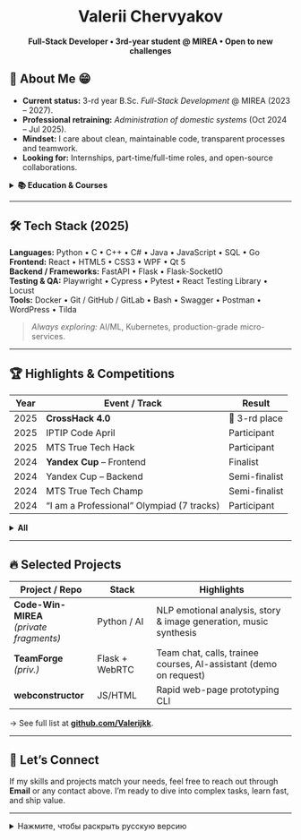 <h1 align="center">Valerii Chervyakov</h1>
<p align="center">
  <strong>Full-Stack Developer • 3rd-year student @ MIREA • Open to new challenges</strong>
</p>

## 🚀 About Me 😁
- **Current status:** 3-rd year B.Sc. *Full-Stack Development* @ MIREA (2023 – 2027).
- **Professional retraining:** *Administration of domestic systems* (Oct 2024 – Jul 2025).
- **Mindset:** I care about clean, maintainable code, transparent processes and teamwork.
- **Looking for:** Internships, part-time/full-time roles, and open-source collaborations.

<details>
<summary><strong>📚 Education & Courses</strong></summary>

| Period                | Program / Course                                             |
|-----------------------|--------------------------------------------------------------|
| 2023-09 → 2027-08     | B.Sc. *Full-Stack Development*, **MIREA**                    |
| 2024-10 → 2025-07     | Prof. retraining, *Administration of domestic systems*       |
| 2024-02 → 2024-03     | “Generation Python”: Beginner + Advanced (on-line)           |
</details>

---

## 🛠️ Tech Stack (2025)
**Languages:** Python • C • C++ • C# • Java • JavaScript • SQL • Go  
**Frontend:** React • HTML5 • CSS3 • WPF • Qt 5  
**Backend / Frameworks:** FastAPI • Flask • Flask-SocketIO  
**Testing & QA:** Playwright • Cypress • Pytest • React Testing Library • Locust  
**Tools:** Docker • Git / GitHub / GitLab • Bash • Swagger • Postman • WordPress • Tilda

> *Always exploring:* AI/ML, Kubernetes, production-grade micro-services.

---


## 🏆 Highlights & Competitions

| Year | Event / Track                                    | Result |
|------|--------------------------------------------------|--------|
| 2025 | **CrossHack 4.0**                                | 🥉 3-rd place |
| 2025 | IPTIP Code April                                 | Participant |
| 2025 | MTS True Tech Hack                               | Participant |
| 2024 | **Yandex Cup** – Frontend                        | Finalist |
| 2024 | Yandex Cup – Backend                             | Semi-finalist |
| 2024 | MTS True Tech Champ                              | Semi-finalist |
| 2024 | “I am a Professional” Olympiad (7 tracks)        | Participant |

<details>
<summary><strong>All</strong></summary>

### 2025
- **CrossHack 4.0** — 3-rd place (prize winner)
- **MTS True Tech Hack** — Participant
- **IT_ONE Cup – ML Challenge** — Participant
- **BEZUMhack** — Participant
- **IT-Jam “ITy Hero”** — Participant
- **TECH SQUAD** (Gazprom) — Participant
- **IPTIP CODE APRIL 2025** — Participant
- **VnedReid** hackathon (Orison Soft) — Participant
- **“Code of Victory”** hackathon (RTU MIREA) — Participant
- **ARCHI TECH** hackathon (VTB) — Participant
- **GO CTF Tatarstan 2025** — Participant
- **Yandex Universities Battle** — Semifinalist
- **Digital Marathon** (Sberbank) — Participant

### 2024
- **Yandex Cup 2024 – Frontend track (Tashkent)** — Finalist
- **Yandex Cup 2024 – Backend track** — Semifinalist
- **Yandex Cup 2024 – Algorithms track** — Participant
- **MTS True Tech Champ** — Semifinalist
- **“I Am a Professional”** All-Russian Olympiad — Competed in 7 tracks

</details>

---

## 🔥 Selected Projects

| Project / Repo | Stack | Highlights |
|----------------|-------|------------|
| **Code-Win-MIREA**<br>*(private fragments)* | Python / AI | NLP emotional analysis, story & image generation, music synthesis |
| **TeamForge** *(priv.)* | Flask + WebRTC | Team chat, calls, trainee courses, AI-assistant (demo on request) |
| **webconstructor** | JS/HTML | Rapid web-page prototyping CLI |

→ See full list at **[github.com/Valerijkk](https://github.com/Valerijkk)**.

---

## 🤝 Let’s Connect
If my skills and projects match your needs, feel free to reach out through **Email** or any contact above. I’m ready to dive into complex tasks, learn fast, and ship value.

---

<details>
<summary>Нажмите, чтобы раскрыть русскую версию</summary>

# Привет! Я Валерий Червяков

**Фулстек-разработчик, студент 3-го курса МИРЭА.** Открыт для стажировок и проектов, ценю чистый код и прозрачные процессы.

## ✨ Обо мне
- Учусь на *Full-Stack Development* (2023-2027).
- Прохожу переподготовку «Администрирование отечественных систем» (2024-2025).
- Люблю **WPF/C#**, **React**, **Flask**, **FastAPI** и всё, что помогает решать задачи быстро и качественно.

## ✅ Стек
Python • C/C++/C# • Java • JavaScript • SQL • Go • React • FastAPI • Flask • Docker • Git и др.

## 🏆 Достижения
- **CrossHack 4.0 (2025)** — 3-е место
- **Yandex Cup 2024** — финалист фронтенда, полуфиналист бэкенда
- **MTS True Tech Champ 2024** — полуфиналист  
<details>
<summary><strong>Подробнее</strong></summary>

### 2025 год
- **CrossHack 4.0** — призёр, 3-е место
- **MTS True Tech Hack** — участник
- **IT_ONE Cup – ML Challenge** — участник
- **БЕЗУМhack** — участник
- **IT-Джем «ИТы Герой»** — участник
- **TECH SQUAD** (Газпром) — участник
- **IPTIP CODE APRIL 2025** — участник
- **Внедрейд** (Orison Soft) — участник
- **Хакатон «Код победы»** (РТУ МИРЭА) — участник
- **ARCHI TECH** (ВТБ) — участник
- **GO CTF TATARSTAN 2025** — участник
- **Батл вузов** (Яндекс) — полуфиналист
- **Цифровой марафон** (Сбербанк) — участник

### 2024 год
- **Yandex Cup 2024 — Frontend (Ташкент)** — финалист
- **Yandex Cup 2024 — Backend** — полуфиналист
- **Yandex Cup 2024 — Алгоритмы** — участник
- **MTS True Tech Champ** — полуфиналист
- **Всероссийская олимпиада «Я — профессионал»** — участие в 7 направлениях

</details>

## 🚀 Проекты
- **Code-Win-MIREA** — анализ военных дневников, генерация историй, иллюстраций, музыки
- **LocalConstructor** — десктоп-конструктор сайтов (Go + Wails)
- **TeamForge** — командный чат с WebRTC и AI-ассистентом (демо по запросу)

Заходите на **GitHub**, посмотрим код и обсудим сотрудничество!

</details>
